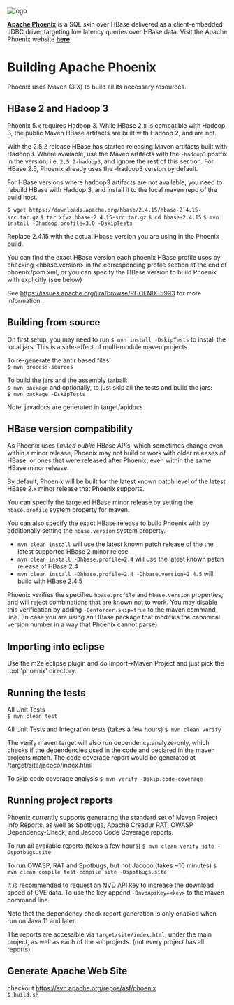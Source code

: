 <!--
Licensed to the Apache Software Foundation (ASF) under one or more
contributor license agreements.  See the NOTICE file distributed with
this work for additional information regarding copyright ownership.
The ASF licenses this file to You under the Apache License, Version 2.0
(the "License"); you may not use this file except in compliance with
the License.  You may obtain a copy of the License at

http://www.apache.org/licenses/LICENSE-2.0

Unless required by applicable law or agreed to in writing, software
distributed under the License is distributed on an "AS IS" BASIS,
WITHOUT WARRANTIES OR CONDITIONS OF ANY KIND, either express or implied.
See the License for the specific language governing permissions and
limitations under the License.
-->

![logo](http://phoenix.apache.org/images/logo.png)

<b>[Apache Phoenix](http://phoenix.apache.org/)</b> is a SQL skin over HBase delivered as a
client-embedded JDBC driver targeting low latency queries over HBase data. Visit the Apache
Phoenix website <b>[here](http://phoenix.apache.org/)</b>.


Building Apache Phoenix
========================

Phoenix uses Maven (3.X) to build all its necessary resources.

HBase 2 and Hadoop 3
--------------------
Phoenix 5.x requires Hadoop 3. While HBase 2.x is compatible with Hadoop 3, the public Maven HBase
artifacts are built with Hadoop 2, and are not.

With the 2.5.2 release HBase has started releasing Maven artifacts built with Hadoop3.
Where available, use the Maven artifacts with the `-hadoop3` postfix in the version,
i.e. `2.5.2-hadoop3`, and ignore the rest of this section.
For HBase 2.5, Phoenix already uses the -hadoop3 version by default.

For HBase versions where hadoop3 artifacts are not available, you need to rebuild HBase with
Hadoop 3, and install it to the local maven repo of the build host.

`$ wget https://downloads.apache.org/hbase/2.4.15/hbase-2.4.15-src.tar.gz`
`$ tar xfvz hbase-2.4.15-src.tar.gz`
`$ cd hbase-2.4.15`
`$ mvn install -Dhadoop.profile=3.0 -DskipTests`

Replace 2.4.15 with the actual Hbase version you are using in the Phoenix build.

You can find the exact HBase version each phoenix HBase profile uses by checking <hbase.version>
in the corresponding profile section at the end of phoenix/pom.xml, or you can specify the HBase
version to build Phoenix with explicitly (see below)

See https://issues.apache.org/jira/browse/PHOENIX-5993 for more information.

Building from source
--------------------

On first setup, you may need to run `$ mvn install -DskipTests`
to install the local jars. This is a side-effect of multi-module maven projects

To re-generate the antlr based files:  
`$ mvn process-sources`

To build the jars and the assembly tarball:  
`$ mvn package`
and optionally, to just skip all the tests and build the jars:  
`$ mvn package -DskipTests`

Note: javadocs are generated in target/apidocs

HBase version compatibility
---------------------------

As Phoenix uses *limited public* HBase APIs, which sometimes change even within a minor release,
Phoenix may not build or work with older releases of HBase, or ones that were released after
Phoenix, even within the same HBase minor release.

By default, Phoenix will be built for the latest known patch level of the latest HBase 2.x
minor release that Phoenix supports.

You can specify the targeted HBase minor release by setting the `hbase.profile` system property for 
maven.

You can also specify the exact HBase release to build Phoenix with by additionally
setting the `hbase.version` system property.

 * `mvn clean install` will use the latest known patch release of the the latest supported HBase 2 minor relese
 * `mvn clean install -Dhbase.profile=2.4` will use the latest known patch release of HBase 2.4
 * `mvn clean install -Dhbase.profile=2.4 -Dhbase.version=2.4.5` will build with HBase 2.4.5

Phoenix verifies the specified `hbase.profile` and `hbase.version` properties, and will reject
combinations that are known not to work. You may disable this verification by adding
`-Denforcer.skip=true` to the maven command line. (In case you are using an HBase package that
modifies the canonical version number in a way that Phoenix cannot parse)

Importing into eclipse
----------------------

Use the m2e eclipse plugin and do Import->Maven Project and just pick the root 'phoenix' directory.

Running the tests
-----------------

All Unit Tests  
`$ mvn clean test`

All Unit Tests and Integration tests (takes a few hours)
`$ mvn clean verify`

The verify maven target will also run dependency:analyze-only, which checks if the dependencies
 used in the code and declared in the maven projects match. The code coverage report would be
generated at /target/site/jacoco/index.html

To skip code coverage analysis
`$ mvn verify -Dskip.code-coverage`

Running project reports
-----------------------

Phoenix currently supports generating the standard set of Maven Project Info Reports, as well as
Spotbugs, Apache Creadur RAT, OWASP Dependency-Check, and Jacoco Code Coverage reports.

To run all available reports (takes a few hours)
`$ mvn clean verify site -Dspotbugs.site`

To run OWASP, RAT and Spotbugs, but not Jacoco (takes ~10 minutes)
`$ mvn clean compile test-compile site -Dspotbugs.site`

It is recommended to request an NVD API [key](https://nvd.nist.gov/developers/request-an-api-key) to
increase the download speed of CVE data. To use the key append `-DnvdApiKey=<key>` to the maven
command line.

Note that the dependency check report generation is only enabled when run on Java 11 and later.

The reports are accessible via `target/site/index.html`, under the main project,
as well as each of the subprojects. (not every project has all reports)

Generate Apache Web Site
------------------------

checkout https://svn.apache.org/repos/asf/phoenix  
`$ build.sh`
